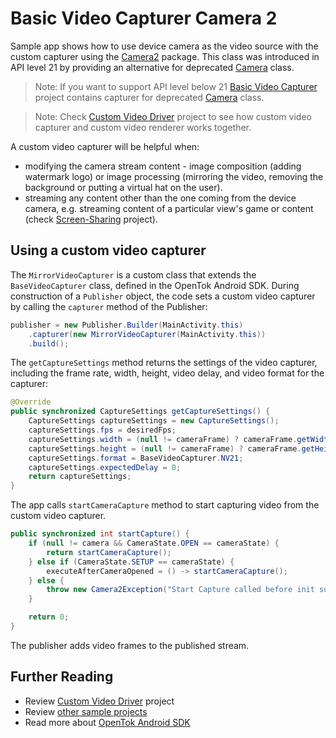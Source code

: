# Basic Video Capturer Camera 2

Sample app shows how to use device camera as the video source with the custom capturer using the [Camera2](https://developer.android.com/reference/android/hardware/camera2/package-summary) package. This class was introduced in API level 21 by providing an alternative for deprecated [Camera](https://developer.android.com/reference/android/hardware/Camera) class.

> Note: If you want to support API level below 21 [Basic Video Capturer](../Basic-Video-Capturer) project contains capturer for deprecated [Camera](https://developer.android.com/reference/android/hardware/Camera) class.

> Note: Check [Custom Video Driver](../Custom-Video-Driver) project to see how custom video capturer and custom video renderer works together.

A custom video capturer will be helpful when:
- modifying the camera stream content - image composition (adding watermark logo) or image processing (mirroring the video, removing the background or putting a virtual hat on the user).
- streaming any content other than the one coming from the device camera, e.g. streaming content of a particular view's game or content (check [Screen-Sharing](../Screen-Sharing) project).

## Using a custom video capturer

The `MirrorVideoCapturer` is a custom class that extends the `BaseVideoCapturer` class, defined in the OpenTok Android SDK. During construction of a `Publisher` object, the code sets a custom video capturer by calling the `capturer` method of the Publisher:

```java
publisher = new Publisher.Builder(MainActivity.this)
    .capturer(new MirrorVideoCapturer(MainActivity.this))
    .build();
```

The `getCaptureSettings` method returns the settings of the video capturer, including the frame rate, width, height, video delay, and video format for the capturer:

```java
@Override
public synchronized CaptureSettings getCaptureSettings() {
    CaptureSettings captureSettings = new CaptureSettings();
    captureSettings.fps = desiredFps;
    captureSettings.width = (null != cameraFrame) ? cameraFrame.getWidth() : 0;
    captureSettings.height = (null != cameraFrame) ? cameraFrame.getHeight() : 0;
    captureSettings.format = BaseVideoCapturer.NV21;
    captureSettings.expectedDelay = 0;
    return captureSettings;
}
```

The app calls `startCameraCapture` method to start capturing video from the custom video capturer.

```java
public synchronized int startCapture() {
    if (null != camera && CameraState.OPEN == cameraState) {
        return startCameraCapture();
    } else if (CameraState.SETUP == cameraState) {
        executeAfterCameraOpened = () -> startCameraCapture();
    } else {
        throw new Camera2Exception("Start Capture called before init successfully completed");
    }

    return 0;
}
```

The publisher adds video frames to the published stream.

## Further Reading

* Review [Custom Video Driver](../Custom-Video-Driver) project
* Review [other sample projects](../)
* Read more about [OpenTok Android SDK](https://tokbox.com/developer/sdks/android/)


